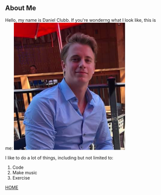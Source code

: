 ## About Me

  Hello, my name is Daniel Clubb. If you're wonderng what I look like, this is me:
  ![Daniel](https://github.com/danieljclubb/IT1000-Final/blob/master/daniel.PNG)
  
  
  I like to do a lot of things, including but not limited to:
  1. Code
  2. Make music
  3. Exercise
  
 
 

[HOME](https://github.com/danieljclubb/IT1000-Final/blob/master/README.md)
